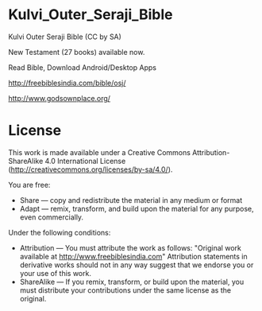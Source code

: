 # Kulvi_Outer_Seraji_Bible
Kulvi Outer Seraji Bible (CC by SA)

New Testament (27 books) available now.

Read Bible, Download Android/Desktop Apps

http://freebiblesindia.com/bible/osj/

http://www.godsownplace.org/

License
=======

This work is made available under a Creative Commons Attribution-ShareAlike 4.0 International License (http://creativecommons.org/licenses/by-sa/4.0/).

You are free:

* Share — copy and redistribute the material in any medium or format
* Adapt — remix, transform, and build upon the material for any purpose, even commercially.

Under the following conditions:

* Attribution — You must attribute the work as follows: "Original work available at http://www.freebiblesindia.com" Attribution statements in derivative works should not in any way suggest that we endorse you or your use of this work.
* ShareAlike — If you remix, transform, or build upon the material, you must distribute your contributions under the same license as the original.

